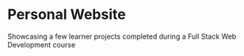 # Personal Website

Showcasing a few learner projects completed during a Full Stack Web Development course
